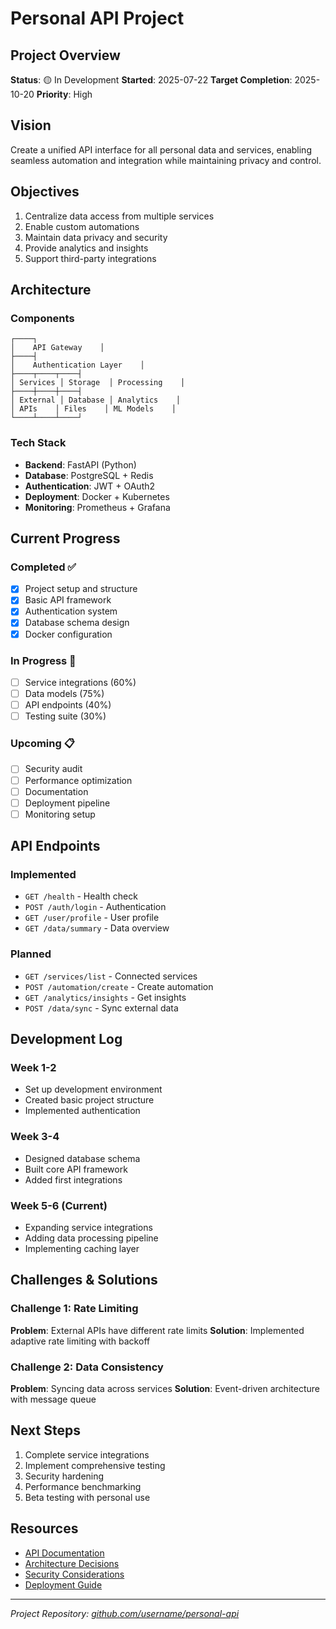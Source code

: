 # Personal API Project

## Project Overview
**Status**: 🟡 In Development
**Started**: 2025-07-22
**Target Completion**: 2025-10-20
**Priority**: High

## Vision
Create a unified API interface for all personal data and services, enabling seamless automation and integration while maintaining privacy and control.

## Objectives
1. Centralize data access from multiple services
2. Enable custom automations
3. Maintain data privacy and security
4. Provide analytics and insights
5. Support third-party integrations

## Architecture

### Components
```
┌────┐
│    API Gateway    │
├────┤
│    Authentication Layer    │
├────┬────┬────┤
│ Services │ Storage  │ Processing    │
├────┼────┼────┤
│ External │ Database │ Analytics    │
│ APIs    │ Files    │ ML Models    │
└────┴────┴────┘
```

### Tech Stack
- **Backend**: FastAPI (Python)
- **Database**: PostgreSQL + Redis
- **Authentication**: JWT + OAuth2
- **Deployment**: Docker + Kubernetes
- **Monitoring**: Prometheus + Grafana

## Current Progress

### Completed ✅
- [x] Project setup and structure
- [x] Basic API framework
- [x] Authentication system
- [x] Database schema design
- [x] Docker configuration

### In Progress 🔄
- [ ] Service integrations (60%)
- [ ] Data models (75%)
- [ ] API endpoints (40%)
- [ ] Testing suite (30%)

### Upcoming 📋
- [ ] Security audit
- [ ] Performance optimization
- [ ] Documentation
- [ ] Deployment pipeline
- [ ] Monitoring setup

## API Endpoints

### Implemented
- `GET /health` - Health check
- `POST /auth/login` - Authentication
- `GET /user/profile` - User profile
- `GET /data/summary` - Data overview

### Planned
- `GET /services/list` - Connected services
- `POST /automation/create` - Create automation
- `GET /analytics/insights` - Get insights
- `POST /data/sync` - Sync external data

## Development Log

### Week 1-2
- Set up development environment
- Created basic project structure
- Implemented authentication

### Week 3-4
- Designed database schema
- Built core API framework
- Added first integrations

### Week 5-6 (Current)
- Expanding service integrations
- Adding data processing pipeline
- Implementing caching layer

## Challenges & Solutions

### Challenge 1: Rate Limiting
**Problem**: External APIs have different rate limits
**Solution**: Implemented adaptive rate limiting with backoff

### Challenge 2: Data Consistency
**Problem**: Syncing data across services
**Solution**: Event-driven architecture with message queue

## Next Steps
1. Complete service integrations
2. Implement comprehensive testing
3. Security hardening
4. Performance benchmarking
5. Beta testing with personal use

## Resources
- [API Documentation](./docs/api.md)
- [Architecture Decisions](./docs/architecture.md)
- [Security Considerations](./docs/security.md)
- [Deployment Guide](./docs/deployment.md)

---
*Project Repository: [github.com/username/personal-api](#)*
